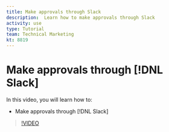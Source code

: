 ```yaml
---
title: Make approvals through Slack
description:  Learn how to make approvals through Slack
activity: use
type: Tutorial
team: Technical Marketing
kt: 8819
---
```

# Make approvals through [!DNL Slack]

In this video, you will learn how to:

* Make approvals through [!DNL Slack]

>[!VIDEO](https://video.tv.adobe.com/v/335119/?quality=12)

